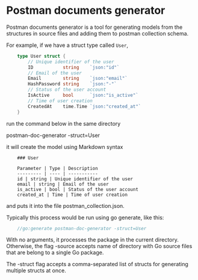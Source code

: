 # Postman documents generator

Postman documents generator is a tool for generating models from the structures in source files and adding them to postman collection schema.

For example, if we have a struct type called `User`,

```go
    type User struct {
        // Unique identifier of the user
        ID           string    `json:"id"`
        // Email of the user
        Email        string    `json:"email"`
        HashPassword string    `json:"-"`
        // Status of the user account
        IsActive     bool      `json:"is_active"`
        // Time of user creation
        CreatedAt    time.Time `json:"created_at"`
    }
```

run the command below in the same directory

postman-doc-generator -struct=User

it will create the model using Markdown syntax

```text
    ### User

    Parameter | Type | Description
    --------- | ---- | -----------
    id | string | Unique identifier of the user
    email | string | Email of the user
    is_active | bool | Status of the user account
    created_at | Time | Time of user creation
```

and puts it into the file postman_collection.json.

Typically this process would be run using go generate, like this:

```go
    //go:generate postman-doc-generator -struct=User
```

With no arguments, it processes the package in the current directory. Otherwise, the flag -source accepts name of directory with Go source files that are belong to a single Go package.

The -struct flag accepts a comma-separated list of structs for generating multiple structs at once.
